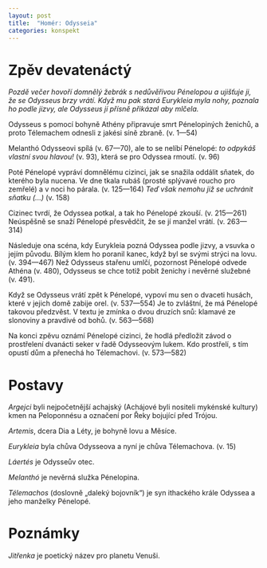 ```yaml
---
layout: post
title:  "Homér: Odysseia"
categories: konspekt
---
```

# Zpěv devatenáctý

*Pozdě večer hovoří domnělý žebrák s nedůvěřivou Pénelopou a ujišťuje ji, že se Odysseus brzy vrátí. Když mu pak stará Eurykleia myla nohy, poznala ho podle jizvy, ale Odysseus jí přísně přikázal aby mlčela.*

Odysseus s pomocí bohyně Athény připravuje smrt Pénelopiných ženichů, a proto Télemachem odnesli z jakési síně zbraně. (v. 1—54)

Melanthó Odysseovi spílá (v. 67—70), ale to se nelíbí Pénelopé: *to odpykáš vlastní svou hlavou!* (v. 93), která se pro Odyssea rmoutí. (v. 96)

Poté Pénelopé vypráví domnělému cizinci, jak se snažila oddálit sňatek, do kterého byla nucena. Ve dne tkala rubáš (prosté splývavé roucho pro zemřelé) a v noci ho párala. (v. 125—164) *Teď však nemohu již se uchránit sňatku (...)* (v. 158)

Cizinec tvrdí, že Odyssea potkal, a tak ho Pénelopé zkouší. (v. 215—261) Neúspěšně se snaží Pénelopé přesvědčit, že se jí manžel vrátí. (v. 263—314)

Následuje ona scéna, kdy Eurykleia pozná Odyssea podle jizvy, a vsuvka o jejím původu. Bílým klem ho poranil kanec, když byl se svými strýci na lovu. (v. 394—467) Než Odysseus stařenu umlčí, pozornost Pénelopé odvede Athéna (v. 480), Odysseus se chce totiž pobít ženichy i nevěrné služebné (v. 491).

Když se Odysseus vrátí zpět k Pénelopé, vypoví mu sen o dvaceti husách, které v jejich domě zabije orel. (v. 537—554) Je to zvláštní, že má Pénelopé takovou předzvěst. V textu je zmínka o dvou druzích snů: klamavé ze slonoviny a pravdivé od bohů. (v. 563—568)

Na konci zpěvu oznámí Pénelopé cizinci, že hodlá předložit závod o prostřelení dvanácti seker v řadě Odysseovým lukem. Kdo prostřelí, s tím opustí dům a přenechá ho Télemachovi. (v. 573—582)

# Postavy

*Argejci* byli nejpočetnější achajský (Achájové byli nositeli mykénské kultury) kmen na Peloponnésu a označení por Řeky bojující před Trójou.

*Artemis*, dcera Dia a Léty, je bohyně lovu a Měsíce.

*Eurykleia* byla chůva Odysseova a nyní je chůva Télemachova. (v. 15)

*Láertés* je Odysseův otec. 

*Melanthó* je nevěrná služka Pénelopina.

*Télemachos* (doslovně „daleký bojovník“) je syn ithackého krále Odyssea a jeho manželky Pénelopé. 

# Poznámky

*Jitřenka* je poetický název pro planetu Venuši.
